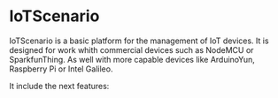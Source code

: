 # IoTScenario

IoTScenario is a basic platform for the management of IoT devices. It is designed for work whith commercial devices such as NodeMCU or SparkfunThing. As well with more capable devices like ArduinoYun, Raspberry Pi or Intel Galileo.

It include the next features:

